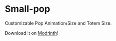 # Small-pop

Customizable Pop Animation/Size and Totem Size.

Download it on [Modrinth](https://modrinth.com/mod/cpvp)!
